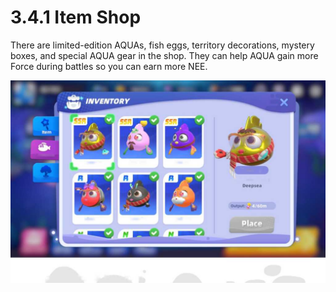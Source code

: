 # 3.4.1 Item Shop

There are limited-edition AQUAs, fish eggs, territory decorations, mystery boxes, and special AQUA gear in the shop. They can help AQUA gain more Force during battles so you can earn more NEE.

![alt Attributes](../assets/image6.png)